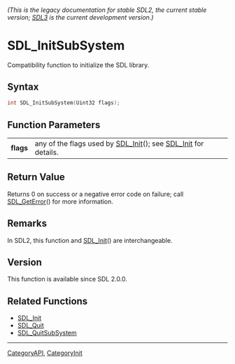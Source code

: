 ###### (This is the legacy documentation for stable SDL2, the current stable version; [SDL3](https://wiki.libsdl.org/SDL3/) is the current development version.)
# SDL_InitSubSystem

Compatibility function to initialize the SDL library.

## Syntax

```c
int SDL_InitSubSystem(Uint32 flags);

```

## Function Parameters

|               |                                                                                        |
| ------------- | -------------------------------------------------------------------------------------- |
| **flags**     | any of the flags used by [SDL_Init](SDL_Init)(); see [SDL_Init](SDL_Init) for details. |

## Return Value

Returns 0 on success or a negative error code on failure; call
[SDL_GetError](SDL_GetError)() for more information.

## Remarks

In SDL2, this function and [SDL_Init](SDL_Init)() are interchangeable.

## Version

This function is available since SDL 2.0.0.

## Related Functions

* [SDL_Init](SDL_Init)
* [SDL_Quit](SDL_Quit)
* [SDL_QuitSubSystem](SDL_QuitSubSystem)

----
[CategoryAPI](CategoryAPI), [CategoryInit](CategoryInit)

